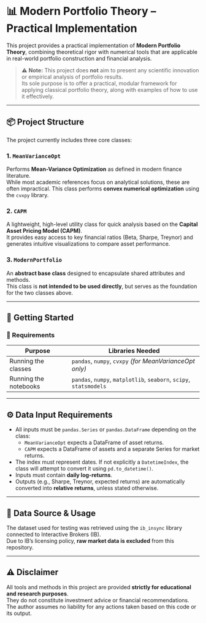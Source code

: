 # 📊 Modern Portfolio Theory – Practical Implementation

This project provides a practical implementation of **Modern Portfolio Theory**, combining theoretical rigor with numerical tools that are applicable in real-world portfolio construction and financial analysis.

> ⚠️ **Note:** This project does **not** aim to present any scientific innovation or empirical analysis of portfolio results.  
> Its sole purpose is to offer a practical, modular framework for applying classical portfolio theory, along with examples of how to use it effectively.

---

## 📦 Project Structure

The project currently includes three core classes:

### 1. `MeanVarianceOpt`
Performs **Mean-Variance Optimization** as defined in modern finance literature.  
While most academic references focus on analytical solutions, these are often impractical. This class performs **convex numerical optimization** using the `cvxpy` library.

### 2. `CAPM`
A lightweight, high-level utility class for quick analysis based on the **Capital Asset Pricing Model (CAPM)**.  
It provides easy access to key financial ratios (Beta, Sharpe, Treynor) and generates intuitive visualizations to compare asset performance.

### 3. `ModernPortfolio`
An **abstract base class** designed to encapsulate shared attributes and methods.  
This class is **not intended to be used directly**, but serves as the foundation for the two classes above.

---

## 🚀 Getting Started
### 🧰 Requirements

| Purpose               | Libraries Needed                                                                 |
|------------------------|----------------------------------------------------------------------------------|
| Running the classes   | `pandas`, `numpy`, `cvxpy` *(for MeanVarianceOpt only)*                              |
| Running the notebooks | `pandas`, `numpy`, `matplotlib`, `seaborn`, `scipy`, `statsmodels`              |

---

## ⚙️ Data Input Requirements

- All inputs must be `pandas.Series` or `pandas.DataFrame` depending on the class:
  - `MeanVarianceOpt` expects a DataFrame of asset returns.
  - `CAPM` expects a DataFrame of assets and a separate Series for market returns.
- The index must represent dates. If not explicitly a `DatetimeIndex`, the class will attempt to convert it using `pd.to_datetime()`.
- Inputs must contain **daily log-returns**.
- Outputs (e.g., Sharpe, Treynor, expected returns) are automatically converted into **relative returns**, unless stated otherwise.

---

## 📡 Data Source & Usage

The dataset used for testing was retrieved using the `ib_insync` library connected to Interactive Brokers (IB).  
Due to IB’s licensing policy, **raw market data is excluded** from this repository.

---

## ⚠️ Disclaimer

All tools and methods in this project are provided **strictly for educational and research purposes**.  
They do not constitute investment advice or financial recommendations.  
The author assumes no liability for any actions taken based on this code or its output.
